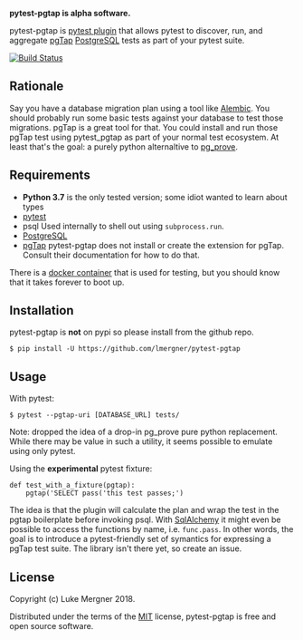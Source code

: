 **pytest-pgtap is alpha software.**

pytest-pgtap is [pytest plugin][] that allows pytest to discover, run, and aggregate [pgTap][] [PostgreSQL][] tests as part of your pytest suite.

[![Build Status](https://travis-ci.org/lmergner/pytest-pgtap.svg?branch=master)](https://travis-ci.org/lmergner/pytest-pgtap)

## Rationale

Say you have a database migration plan using a tool like [Alembic][]. You should probably run some basic tests against your database to test those migrations. pgTap is a great tool for that. You could install and run those pgTap test using pytest_pgtap as part of your normal test ecosystem. At least that's the goal:  a purely python alternaltive to [pg_prove][].
## Requirements

- **Python 3.7** is the only tested version; some idiot wanted to learn about types
- [pytest][]
- psql
    Used internally to shell out using `subprocess.run`.
- [PostgreSQL][]
- [pgTap][]
    pytest-pgtap does not install or create the extension for pgTap. Consult their
    documentation for how to do that.

There is a [docker container](https://github.com/lmergner/docker-pgtap) that is used for testing, but you should know that it takes forever to boot up.

## Installation

pytest-pgtap is **not** on pypi so please install from the github repo.

```
$ pip install -U https://github.com/lmergner/pytest-pgtap
```

## Usage

With pytest:
```
$ pytest --pgtap-uri [DATABASE_URL] tests/
```

Note:  dropped the idea of a drop-in pg_prove pure python replacement.  While there may be value in such a utility, it seems possible to emulate using only pytest.

Using the **experimental** pytest fixture:

```
def test_with_a_fixture(pgtap):
    pgtap('SELECT pass('this test passes;')
```

The idea is that the plugin will calculate the plan and wrap the test in the pgtap boilerplate before invoking psql.  With [SqlAlchemy][] it might even be possible to access the functions by name, i.e.  `func.pass`. In other words, the goal is to introduce a pytest-friendly set of symantics for expressing a pgTap test suite.  The library isn't there yet, so create an issue.


## License

Copyright (c) Luke Mergner 2018.

Distributed under the terms of the [MIT][] license, pytest-pgtap is free and open source software.

[MIT]: https://github.com/pytest-dev/pytest/blob/master/LICENSE
[pytest-pgtap]: https://www.github.com/lmergner/pytest-pgtap
[pytest]: https://pytest.org/
[pgtap]: https://pgtap.org
[pg_prove]: https://pgtap.org/pg_prove.html
[tappy]: http://tappy.readthedocs.io/en/latest/
[postgresql]: https://www.postgresql.org/
[sqlalchemy]: http://www.sqlalchemy.org/
[howto]: https://medium.com/engineering-on-the-incline/unit-testing-postgres-with-pgtap-af09ec42795
[Alembic]: http://alembic.zzzcomputing.com/en/latest/
[pytest plugin]: https://plugincompat.herokuapp.com/
